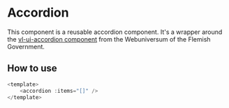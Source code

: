 # Accordion

This component is a reusable accordion component. It's a wrapper around the [vl-ui-accordion component](https://overheid.vlaanderen.be/webuniversum/v3/documentation/js-components/vl-ui-accordion) from the Webuniversum of the Flemish Government.

## How to use

```js
<template>
    <accordion :items="[]" />
</template>
```
